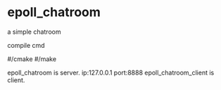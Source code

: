 # epoll_chatroom

a simple chatroom

compile cmd

#/cmake
#/make

epoll_chatroom is server. ip:127.0.0.1 port:8888
epoll_chatroom_client is client.
